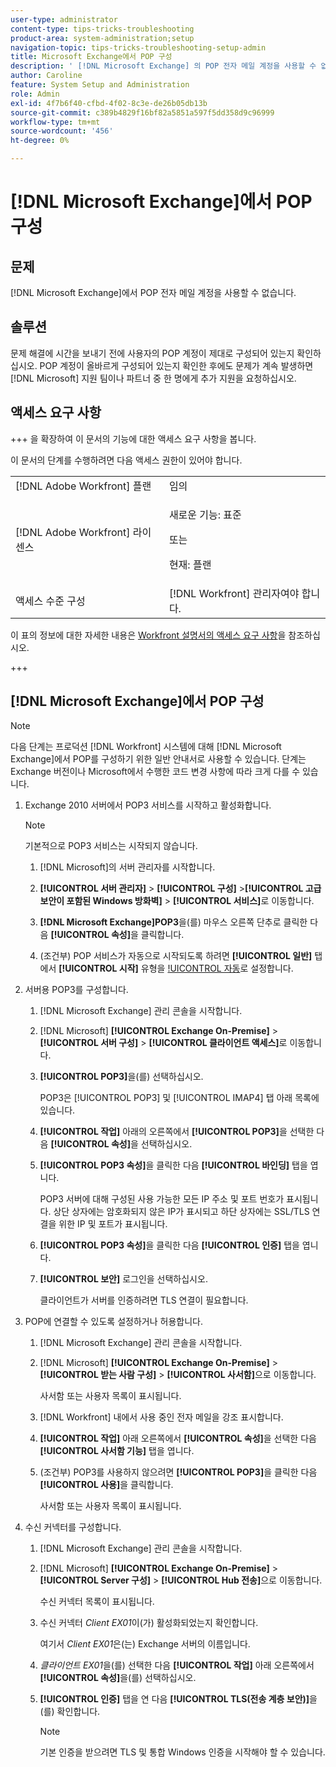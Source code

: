 ```yaml
---
user-type: administrator
content-type: tips-tricks-troubleshooting
product-area: system-administration;setup
navigation-topic: tips-tricks-troubleshooting-setup-admin
title: Microsoft Exchange에서 POP 구성
description: ' [!DNL Microsoft Exchange] 의 POP 전자 메일 계정을 사용할 수 없습니다.'
author: Caroline
feature: System Setup and Administration
role: Admin
exl-id: 4f7b6f40-cfbd-4f02-8c3e-de26b05db13b
source-git-commit: c389b4829f16bf82a5851a597f5dd358d9c96999
workflow-type: tm+mt
source-wordcount: '456'
ht-degree: 0%

---
```


# [!DNL Microsoft Exchange]에서 POP 구성

## 문제

[!DNL Microsoft Exchange]에서 POP 전자 메일 계정을 사용할 수 없습니다.

## 솔루션

문제 해결에 시간을 보내기 전에 사용자의 POP 계정이 제대로 구성되어 있는지 확인하십시오. POP 계정이 올바르게 구성되어 있는지 확인한 후에도 문제가 계속 발생하면 [!DNL Microsoft] 지원 팀이나 파트너 중 한 명에게 추가 지원을 요청하십시오.

<!--
<p data-mc-conditions="QuicksilverOrClassic.Draft mode">For instructions on integrating a POP account in Adobe Workfront, see .</p>
-->

## 액세스 요구 사항

+++ 을 확장하여 이 문서의 기능에 대한 액세스 요구 사항을 봅니다.

이 문서의 단계를 수행하려면 다음 액세스 권한이 있어야 합니다.

<table style="table-layout:auto"> 
 <col> 
 <col> 
 <tbody> 
  <tr> 
   <td role="rowheader">[!DNL Adobe Workfront] 플랜</td> 
   <td>임의</td> 
  </tr> 
  <tr> 
   <td role="rowheader">[!DNL Adobe Workfront] 라이센스</td> 
   <td>
   <p>새로운 기능: 표준</p>
   <p>또는</p>
   <p>현재: 플랜</p></td> 
  </tr> 
  <tr> 
   <td role="rowheader">액세스 수준 구성</td> 
   <td>[!DNL Workfront] 관리자여야 합니다. </td> 
  </tr> 
 </tbody> 
</table>

이 표의 정보에 대한 자세한 내용은 [Workfront 설명서의 액세스 요구 사항](/help/quicksilver/administration-and-setup/add-users/access-levels-and-object-permissions/access-level-requirements-in-documentation.md)을 참조하십시오.

+++

## [!DNL Microsoft Exchange]에서 POP 구성

>[!NOTE]
>
>다음 단계는 프로덕션 [!DNL Workfront] 시스템에 대해 [!DNL Microsoft Exchange]에서 POP를 구성하기 위한 일반 안내서로 사용할 수 있습니다. 단계는 Exchange 버전이나 Microsoft에서 수행한 코드 변경 사항에 따라 크게 다를 수 있습니다.

1. Exchange 2010 서버에서 POP3 서비스를 시작하고 활성화합니다.

   >[!NOTE]
   >
   >기본적으로 POP3 서비스는 시작되지 않습니다.

   1. [!DNL Microsoft]의 서버 관리자를 시작합니다.
   1. **[!UICONTROL 서버 관리자]** > **[!UICONTROL 구성]** >**[!UICONTROL 고급 보안이 포함된 Windows 방화벽]** > **[!UICONTROL 서비스]**&#x200B;로 이동합니다.

   1. **[!DNL Microsoft Exchange]POP3**&#x200B;을(를) 마우스 오른쪽 단추로 클릭한 다음 **[!UICONTROL 속성]**&#x200B;을 클릭합니다.

   1. (조건부) POP 서비스가 자동으로 시작되도록 하려면 **[!UICONTROL 일반]** 탭에서 **[!UICONTROL 시작]** 유형을 [!UICONTROL 자동](으)로 설정합니다.

1. 서버용 POP3를 구성합니다.

   1. [!DNL Microsoft Exchange] 관리 콘솔을 시작합니다.
   1. [!DNL Microsoft] **[!UICONTROL Exchange On-Premise]** > **[!UICONTROL 서버 구성]** > **[!UICONTROL 클라이언트 액세스]**&#x200B;로 이동합니다.

   1. **[!UICONTROL POP3]**&#x200B;을(를) 선택하십시오.

      POP3은 [!UICONTROL POP3] 및 [!UICONTROL IMAP4] 탭 아래 목록에 있습니다.

   1. **[!UICONTROL 작업]** 아래의 오른쪽에서 **[!UICONTROL POP3]**&#x200B;을 선택한 다음 **[!UICONTROL 속성]**&#x200B;을 선택하십시오.

   1. **[!UICONTROL POP3 속성]**&#x200B;을 클릭한 다음 **[!UICONTROL 바인딩]** 탭을 엽니다.

      POP3 서버에 대해 구성된 사용 가능한 모든 IP 주소 및 포트 번호가 표시됩니다. 상단 상자에는 암호화되지 않은 IP가 표시되고 하단 상자에는 SSL/TLS 연결을 위한 IP 및 포트가 표시됩니다.

   1. **[!UICONTROL POP3 속성]**&#x200B;을 클릭한 다음 **[!UICONTROL 인증]** 탭을 엽니다.

   1. **[!UICONTROL 보안]** 로그인을 선택하십시오.

      클라이언트가 서버를 인증하려면 TLS 연결이 필요합니다.

1. POP에 연결할 수 있도록 설정하거나 허용합니다.

   1. [!DNL Microsoft Exchange] 관리 콘솔을 시작합니다.
   1. [!DNL Microsoft] **[!UICONTROL Exchange On-Premise]** > **[!UICONTROL 받는 사람 구성]** > **[!UICONTROL 사서함]**&#x200B;으로 이동합니다.

      사서함 또는 사용자 목록이 표시됩니다.

   1. [!DNL Workfront] 내에서 사용 중인 전자 메일을 강조 표시합니다.
   1. **[!UICONTROL 작업]** 아래 오른쪽에서 **[!UICONTROL 속성]**&#x200B;을 선택한 다음 **[!UICONTROL 사서함 기능]** 탭을 엽니다.

   1. (조건부) POP3를 사용하지 않으려면 **[!UICONTROL POP3]**&#x200B;을 클릭한 다음 **[!UICONTROL 사용]**&#x200B;을 클릭합니다.

      사서함 또는 사용자 목록이 표시됩니다.

1. 수신 커넥터를 구성합니다.

   1. [!DNL Microsoft Exchange] 관리 콘솔을 시작합니다.
   1. [!DNL Microsoft] **[!UICONTROL Exchange On-Premise]** > **[!UICONTROL Server 구성]** > **[!UICONTROL Hub 전송]**&#x200B;으로 이동합니다.

      수신 커넥터 목록이 표시됩니다.

   1. 수신 커넥터 *Client* *EX01*&#x200B;이(가) 활성화되었는지 확인합니다.

      여기서 *Client* *EX01*&#x200B;은(는) Exchange 서버의 이름입니다.

   1. *클라이언트 EX01*&#x200B;을(를) 선택한 다음 **[!UICONTROL 작업]** 아래 오른쪽에서 **[!UICONTROL 속성]**&#x200B;을(를) 선택하십시오.

   1. **[!UICONTROL 인증]** 탭을 연 다음 **[!UICONTROL TLS(전송 계층 보안)]**&#x200B;을(를) 확인합니다.

      >[!NOTE]
      >
      >기본 인증을 받으려면 TLS 및 통합 Windows 인증을 시작해야 할 수 있습니다.
